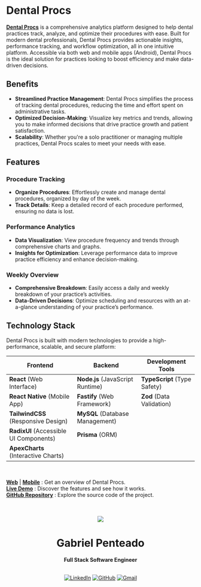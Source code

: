 # Dental Procs

[**Dental Procs**](https://dentalprocs.onrender.com) is a comprehensive analytics platform designed to help dental practices track, analyze, and optimize their procedures with ease. Built for modern dental professionals, Dental Procs provides actionable insights, performance tracking, and workflow optimization, all in one intuitive platform. Accessible via both web and mobile apps (Android), Dental Procs is the ideal solution for practices looking to boost efficiency and make data-driven decisions.

## Benefits

- **Streamlined Practice Management**: Dental Procs simplifies the process of tracking dental procedures, reducing the time and effort spent on administrative tasks.
- **Optimized Decision-Making**: Visualize key metrics and trends, allowing you to make informed decisions that drive practice growth and patient satisfaction.
- **Scalability**: Whether you're a solo practitioner or managing multiple practices, Dental Procs scales to meet your needs with ease.

## Features

### **Procedure Tracking**

- **Organize Procedures**: Effortlessly create and manage dental procedures, organized by day of the week.
- **Track Details**: Keep a detailed record of each procedure performed, ensuring no data is lost.

### **Performance Analytics**

- **Data Visualization**: View procedure frequency and trends through comprehensive charts and graphs.
- **Insights for Optimization**: Leverage performance data to improve practice efficiency and enhance decision-making.

### **Weekly Overview**

- **Comprehensive Breakdown**: Easily access a daily and weekly breakdown of your practice’s activities.
- **Data-Driven Decisions**: Optimize scheduling and resources with an at-a-glance understanding of your practice’s performance.

## Technology Stack

Dental Procs is built with modern technologies to provide a high-performance, scalable, and secure platform:

| **Frontend**                           | **Backend**                      | **Development Tools**        |
| -------------------------------------- | -------------------------------- | ---------------------------- |
| **React** (Web Interface)              | **Node.js** (JavaScript Runtime) | **TypeScript** (Type Safety) |
| **React Native** (Mobile App)          | **Fastify** (Web Framework)      | **Zod** (Data Validation)    |
| **TailwindCSS** (Responsive Design)    | **MySQL** (Database Management)  |                              |
| **RadixUI** (Accessible UI Components) | **Prisma** (ORM)                 |                              |
| **ApexCharts** (Interactive Charts)    |                                  |                              |

<br>

[**Web**](https://www.youtube.com/watch?reload=9&v=0X3PRdZceBo) | [**Mobile**](https://www.youtube.com/watch?v=BQxCSwrBjDE) : Get an overview of Dental Procs. <br>
[**Live Demo**](https://dentalprocs.vercel.app) : Discover the features and see how it works.<br>
[**GitHub Repository**](https://github.com/gabrielpenteado/dentalprocs) : Explore the source code of the project.

<br>
<br>

<div align="center">
  <img src="https://images.weserv.nl/?url=avatars.githubusercontent.com/u/63300269?v=4&h=100&w=100&fit=cover&mask=circle&maxage=7d" />
  <h1>Gabriel Penteado</h1>
  <strong>Full Stack Software Engineer</strong>
  <br/>
  <br/>

[![LinkedIn](https://img.shields.io/badge/LinkedIn-0077B5?style=for-the-badge&logo=linkedin&logoColor=white)](https://www.linkedin.com/in/gabriel-penteado)
[![GitHub](https://img.shields.io/badge/GitHub-100000?style=for-the-badge&logo=github&logoColor=white)](https://github.com/gabrielpenteado)
[![Gmail](https://img.shields.io/badge/gabripenteado@gmail.com-D14836?style=for-the-badge&logo=gmail&logoColor=white)](mailto:gabripenteado@gmail.com)
<br />
<br />

</div>
